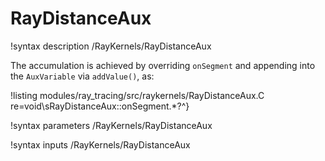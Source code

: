 # RayDistanceAux

!syntax description /RayKernels/RayDistanceAux

The accumulation is achieved by overriding `onSegment` and appending into the `AuxVariable` via `addValue()`, as:

!listing modules/ray_tracing/src/raykernels/RayDistanceAux.C re=void\sRayDistanceAux::onSegment.*?^}

!syntax parameters /RayKernels/RayDistanceAux

!syntax inputs /RayKernels/RayDistanceAux
